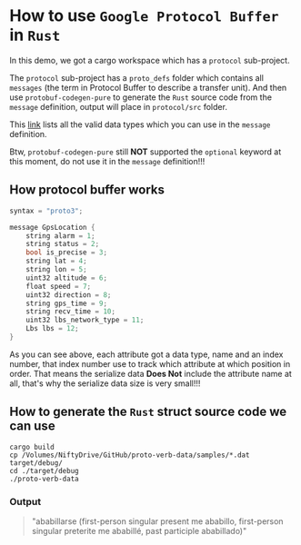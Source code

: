 # How to use `Google Protocol Buffer` in `Rust`

In this demo, we got a cargo workspace which has a `protocol` sub-project. 

The `protocol` sub-project has a `proto_defs` folder which contains all `messages` (the term in Protocol Buffer to describe a transfer unit). 
And then use `protobuf-codegen-pure` to generate the `Rust` source code from the `message` definition, output will place in `protocol/src` folder.

This [link](https://developers.google.com/protocol-buffers/docs/proto3#scalar) lists all the valid data types which you can use in the `message` definition.

Btw, `protobuf-codegen-pure` still **NOT** supported the `optional` keyword at this moment, do not use it in the `message` definition!!!

## How protocol buffer works

```rust
syntax = "proto3";

message GpsLocation {
    string alarm = 1;
    string status = 2;
    bool is_precise = 3;
    string lat = 4;
    string lon = 5;
    uint32 altitude = 6;
    float speed = 7;
    uint32 direction = 8;
    string gps_time = 9;
    string recv_time = 10;
    uint32 lbs_network_type = 11;
    Lbs lbs = 12;
}
```

As you can see above, each attribute got a data type, name and an index number, that index number use to track which attribute at which position in order.
That means the serialize data **Does Not** include the attribute name at all, that's why the serialize data size is very small!!!


## How to generate the `Rust` struct source code we can use


```
cargo build
cp /Volumes/NiftyDrive/GitHub/proto-verb-data/samples/*.dat target/debug/
cd ./target/debug
./proto-verb-data
```

### Output 

> "ababillarse (first-person singular present me ababillo, first-person singular preterite me ababillé, past participle ababillado)"

[https://github.com/ian-hamlin/verb-data]: https://github.com/ian-hamlin/verb-data

